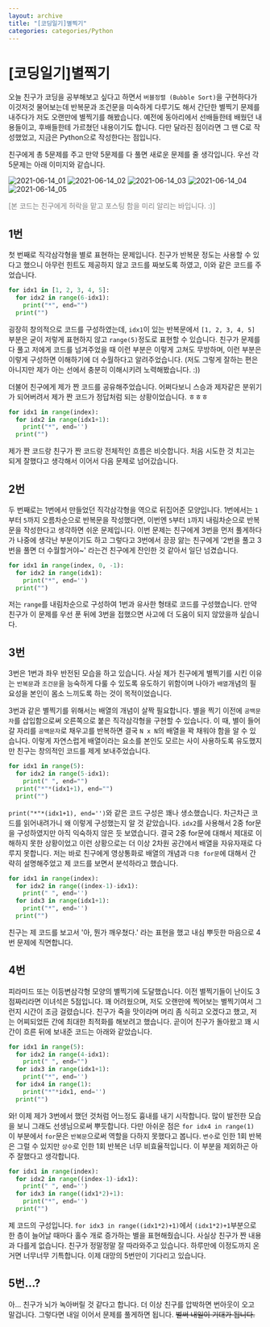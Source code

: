 ```yaml
---
layout: archive
title: "[코딩일기]별찍기"
categories: categories/Python
---
```


# [코딩일기]별찍기

오늘 친구가 코딩을 공부해보고 싶다고 하면서 `버블정렬 (Bubble Sort)`을 구현하다가 이것저것 물어보는데 반복문과 조건문을 미숙하게 다루기도 해서 간단한 별찍기 문제를 내주다가 저도 오랜만에 별찍기를 해봤습니다.
예전에 동아리에서 선배들한테 배웠던 내용들이고, 후배들한테 가르쳤던 내용이기도 합니다. 다만 달라진 점이라면 그 땐 C로 작성했었고, 지금은 Python으로 작성한다는 점입니다.

친구에게 총 5문제를 주고 만약 5문제를 다 풀면 새로운 문제를 줄 생각입니다. 우선 각 5문제는 아래 이미지와 같습니다.

![2021-06-14_01](https://user-images.githubusercontent.com/39876295/121870164-b814c480-cd3d-11eb-8b1e-add6ab8686f9.png) ![2021-06-14_02](https://user-images.githubusercontent.com/39876295/121870088-a8957b80-cd3d-11eb-8365-019012c459bd.png) ![2021-06-14_03](https://user-images.githubusercontent.com/39876295/121870184-bea33c00-cd3d-11eb-9a40-80ef782b14a3.png) ![2021-06-14_04](https://user-images.githubusercontent.com/39876295/121870205-c4008680-cd3d-11eb-93f0-c59185b412b1.png) ![2021-06-14_05](https://user-images.githubusercontent.com/39876295/121870225-c8c53a80-cd3d-11eb-9ef6-f0789e66f282.png)

<span style='color:grey'>[본 코드는 친구에게 허락을 맡고 포스팅 함을 미리 알리는 바입니다. :)]</span>

## 1번
첫 번째로 직각삼각형을 별로 표현하는 문제입니다. 친구가 반복문 정도는 사용할 수 있다고 했으니 아무런 힌트도 제공하지 않고 코드를 짜보도록 하였고, 이와 같은 코드를 주었습니다.

```python
for idx1 in [1, 2, 3, 4, 5]:
  for idx2 in range(6-idx1):
    print("*", end="")
  print("")
```
굉장히 창의적으로 코드를 구성하였는데, `idx1`이 있는 반복문에서 `[1, 2, 3, 4, 5]` 부분은 굳이 저렇게 표현하지 않고 `range(5)`정도로 표현할 수 있습니다. 친구가 문제를 다 풀고 저에게 코드를 넘겨주었을 때 이런 부분은 이렇게 고쳐도 무방하며, 이런 부분은 이렇게 구성하면 이해하기에 더 수월하다고 알려주었습니다. (저도 그렇게 잘하는 편은 아니지만 제가 아는 선에서 충분히 이해시키려 노력해봤습니다. :))

더불어 친구에게 제가 짠 코드를 공유해주었습니다. 어쩌다보니 스승과 제자같은 분위기가 되어버려서 제가 짠 코드가 정답처럼 되는 상황이었습니다. ㅎㅎㅎ

```python
for idx1 in range(index):
  for idx2 in range(idx1+1):
    print("*", end='')
  print("")
```
제가 짠 코드랑 친구가 짠 코드랑 전체적인 흐름은 비슷합니다. 처음 시도한 것 치고는 되게 잘했다고 생각해서 이어서 다음 문제로 넘어갔습니다.

## 2번
두 번째로는 1번에서 만들었던 직각삼각형을 역으로 뒤집어준 모양입니다. 1번에서는 `1`부터 `5`까지 오름차순으로 반복문을 작성했다면, 이번엔 `5`부터 `1`까지 내림차순으로 반복문을 작성한다고 생각하면 쉬운 문제입니다.
이번 문제는 친구에게 3번을 먼저 풀게하다가 나중에 생각난 부분이기도 하고 그렇다고 3번에서 끙끙 앓는 친구에게 '2번을 풀고 3번을 풀면 더 수월할거야~' 라는건 친구에게 잔인한 것 같아서 일단 넘겼습니다.
```python
for idx1 in range(index, 0, -1):
  for idx2 in range(idx1):
    print("*", end='')
  print("")
```
저는 `range`를 내림차순으로 구성하여 1번과 유사한 형태로 코드를 구성했습니다. 만약 친구가 이 문제를 우선 푼 뒤에 3번을 접했으면 사고에 더 도움이 되지 않았을까 싶습니다.

## 3번
3번은 1번과 좌우 반전된 모습을 하고 있습니다.
사실 제가 친구에게 별찍기를 시킨 이유는 `반복문`과 `조건문`을 능숙하게 다룰 수 있도록 유도하기 위함이며 나아가 `배열`개념의 필요성을 본인이 몸소 느끼도록 하는 것이 목적이었습니다.

3번과 같은 별찍기를 위해서는 배열의 개념이 살짝 필요합니다. 별을 찍기 이전에 `공백문자`를 삽입함으로써 오른쪽으로 붙은 직각삼각형을 구현할 수 있습니다. 이 때, 별이 들어갈 자리를 `공백문자`로 채우고를 반복하면 결국 `N x N`의 배열을 꽉 채워야 함을 알 수 있습니다. 이렇게 자연스럽게 배열이라는 요소를 본인도 모르는 사이 사용하도록 유도했지만 친구는 창의적인 코드를 제게 보내주었습니다.

```python
for idx1 in range(5):
  for idx2 in range(5-idx1):
    print(" ", end="")
  print("*"*(idx1+1), end="")    
  print("")
```
`print("*"*(idx1+1), end='')`와 같은 코드 구성은 꽤나 생소했습니다. 차근차근 코드를 읽어내려가니 왜 이렇게 구성했는지 알 것 같았습니다. `idx2`를 사용해서 2중 for문을 구성하였지만 아직 익숙하지 않은 듯 보였습니다. 결국 2중 for문에 대해서 제대로 이해하지 못한 상황이었고 이런 상황으로는 더 이상 2차원 공간에서 배열을 자유자재로 다루지 못합니다.
저는 바로 친구에게 영상통화로 배열의 개념과 `다중 for문`에 대해서 간략히 설명해주었고 제 코드를 보면서 분석하라고 했습니다.

```python
for idx1 in range(index):
  for idx2 in range((index-1)-idx1):
    print(" ", end='')
  for idx3 in range(idx1+1):
    print("*", end='')
  print("")
```

친구는 제 코드를 보고서 '아, 뭔가 깨우쳤다.' 라는 표현을 했고 내심 뿌듯한 마음으로 4번 문제에 직면합니다.

## 4번
피라미드 또는 이등변삼각형 모양의 별찍기에 도달했습니다. 이전 별찍기들이 난이도 3점짜리라면 이녀석은 5점입니다. 꽤 어려웠으며, 저도 오랜만에 찍어보는 별찍기여서 그런지 시간이 조금 걸렸습니다. 친구가 죽을 맛이라며 머리 좀 식히고 오겠다고 했고, 저는 어찌되었든 간에 최대한 최적화를 해보려고 했습니다. 곧이어 친구가 돌아왔고 꽤 시간이 흐른 뒤에 보내준 코드는 아래와 같았습니다.

```python
for idx1 in range(5):
  for idx2 in range(4-idx1):
    print(" ", end="")
  for idx3 in range(idx1+1):
    print("*", end='')
  for idx4 in range(1):
    print("*"*idx1, end='')
  print("")
```
와! 이제 제가 3번에서 했던 것처럼 어느정도 흉내를 내기 시작합니다. 많이 발전한 모습을 보니 그래도 선생님으로써 뿌듯합니다. 다만 아쉬운 점은 `for idx4 in range(1)` 이 부분에서 `for`문은 `반복문`으로써 역할을 다하지 못했다고 봅니다. `변수`로 인한 1회 반복은 그럴 수 있지만 `상수`로 인한 1회 반복은 너무 비효율적입니다. 이 부분을 제외하곤 아주 잘했다고 생각합니다.

```python
for idx1 in range(index):
  for idx2 in range((index-1)-idx1):
    print(" ", end='')
  for idx3 in range((idx1*2)+1):
    print("*", end='')
  print("")
```
제 코드의 구성입니다. `for idx3 in range((idx1*2)+1)`에서 `(idx1*2)+1`부분으로 한 층이 늘어날 때마다 홀수 개로 증가하는 별을 표현해줬습니다.
사실상 친구가 짠 내용과 다를게 없습니다. 친구가 정말정말 잘 따라와주고 있습니다. 하루만에 이정도까지 온거면 너무너무 기특합니다. 이제 대망의 5번만이 기다리고 있습니다.

## 5번...?
아... 친구가 뇌가 녹아버릴 것 같다고 합니다. 더 이상 친구를 압박하면 번아웃이 오고 말겁니다. 그렇다면 내일 이어서 문제를 풀게하면 됩니다. ~~벌써 내일이 기대가 됩니다.~~
